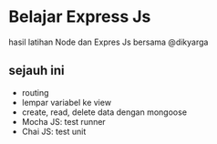 # Belajar Express Js
hasil latihan Node dan Expres Js bersama @dikyarga

## sejauh ini
- routing
- lempar variabel ke view
- create, read, delete data dengan mongoose
- Mocha JS: test runner
- Chai JS: test unit
